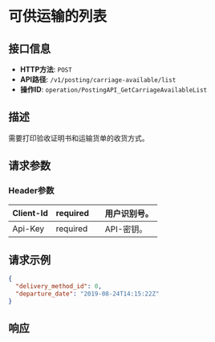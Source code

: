 # 可供运输的列表

## 接口信息

- **HTTP方法**: `POST`
- **API路径**: `/v1/posting/carriage-available/list`
- **操作ID**: `operation/PostingAPI_GetCarriageAvailableList`

## 描述

需要打印验收证明书和运输货单的收货方式。

## 请求参数

### Header参数

| Client-Id | required |  | 用户识别号。 |
|---|---|---|---|
| Api-Key | required |  | API-密钥。 |

## 请求示例

```json
{
  "delivery_method_id": 0,
  "departure_date": "2019-08-24T14:15:22Z"
}
```

## 响应
